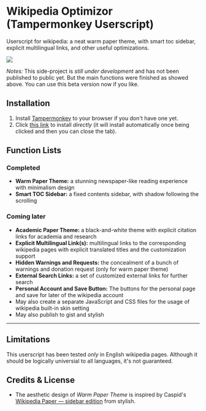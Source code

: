 # Wikipedia Optimizor (Tampermonkey Userscript)
 
Userscript for wikipedia: a neat warm paper theme, with smart toc sidebar, explicit multilingual links, and other useful optimizations. 

![][Warm_Paper_Theme_Image]

*Notes:* This side-project is *still under development* and has not been published to public yet. But the main functions were finished as showed above. You can use this beta version now if you like.

## Installation

1. Install [Tampermonkey][TM_website] to your browser if you don't have one yet.
2. Click [this link][userjs_file] to install *directly* (it will install automatically once being clicked and then you can close the tab).

## Function Lists

### Completed

* **Warm Paper Theme:** a stunning newspaper-like reading experience with minimalism design
* **Smart TOC Sidebar:** a fixed contents sidebar, with shadow following the scrolling 

### Coming later

*  **Academic Paper Theme:** a black-and-white theme with explicit citation links for academia and research
*  **Explicit Multilingual Link(s):** multilingual links to the corresponding wikipedia pages with explicit translated titles and the customization support
*  **Hidden Warnings and Requests:** the concealment of a bunch of warnings and donation request (only for warm paper theme)
*  **External Search Links:** a set of customized external links for further search
*  **Personal Account and Save Button:** The buttons for the personal page and save for later of the wikipedia account
* May also create a separate JavaScript and CSS files for the usage of wikipedia built-in skin setting
* May also publish to gist and stylish

---

## Limitations

This userscript has been tested *only* in English wikipedia pages. Although it should be logically universial to all languages, it's not guaranteed. 

## Credits & License

* The aesthetic design of *Warm Paper Theme* is inspired by Caspid's [Wikipedia Paper — sidebar edition][origin_theme_source] from stylish.

[Warm_Paper_Theme_Image]: ./assets/Warm_Paper_Theme.png
[TM_website]: http://www.tampermonkey.net/
[userjs_file]: https://raw.githubusercontent.com/realliyifei/Userscript-Wikipedia-Optimizor/master/WikipediaOptimizor.user.js
[origin_theme_source]: https://userstyles.org/styles/99183/wikipedia-paper-sidebar-edition
